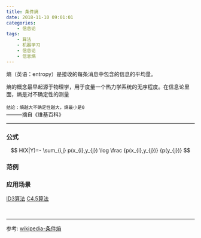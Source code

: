 ```yaml
---
title: 条件熵
date: 2018-11-10 09:01:01
categories: 
    - 信息论
tags:
    - 算法
    - 机器学习
    - 信息论
    - 信息熵
---
```



熵（英语：entropy）是接收的每条消息中包含的信息的平均量。

熵的概念最早起源于物理学，用于度量一个热力学系统的无序程度。在信息论里面，熵是对不确定性的测量

`结论：熵越大不确定性越大，熵最小是0`
　　　　　　　　　　　　　　　　　　　　　　　　　　　　　　　　　　　　　　　　　　　　　　　　　　———摘自《维基百科》

<!-- more -->

---

### 公式

$$
H(X|Y)=- \sum_{i,j} p(x_{i},y_{j}) \log \frac {p(x_{i},y_{j})} {p(y_{j})}
$$


### 范例



### 应用场景
[ID3算法](../ID3算法) [C4.5算法](../C4.5算法)



<br/>

--- 
参考:
[wikipedia-条件熵](https://en.wikipedia.org/wiki/Conditional_entropy)
